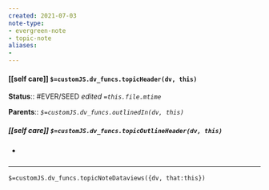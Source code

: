```yaml
---
created: 2021-07-03
note-type: 
- evergreen-note
- topic-note
aliases:
- 
---
```


#### [[self care]] `$=customJS.dv_funcs.topicHeader(dv, this)`



**Status**:: #EVER/SEED
*edited `=this.file.mtime`*

**Parents**:: 
*`$=customJS.dv_funcs.outlinedIn(dv, this)`*

##### [[self care]] `$=customJS.dv_funcs.topicOutlineHeader(dv, this)`

- 


### <hr class="dataviews"/>
`$=customJS.dv_funcs.topicNoteDataviews({dv, that:this})`